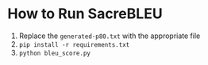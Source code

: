 # How to Run SacreBLEU
1. Replace the `generated-p80.txt` with the appropriate file
2. `pip install -r requirements.txt`
3. `python bleu_score.py`